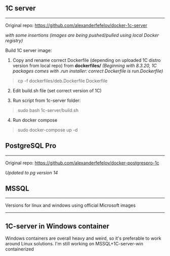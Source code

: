 ## 1C server
---------------
Original repo: https://github.com/alexanderfefelov/docker-1c-server

*with some insertions (images are being pushed/pulled using local Docker registry)*

Build 1C server image:

1. Copy and rename correct Dockerfile (depending on uploaded 1C distro version from local repo) from **dockerfiles/**
*(Beginning with 8.3.20, 1C packages comes with .run installer: correct Dockerfile is run.Dockerfile)*
> cp -f dockerfiles/deb.Dockerfile Dockerfile

2. Edit build.sh file (set correct version of 1C)

3. Run script from 1c-server folder:
> sudo bash 1c-server/build.sh

4. Run docker compose
> sudo docker-compose up -d


## PostgreSQL Pro
---------------
Original repo: https://github.com/alexanderfefelov/docker-postgrespro-1c

*Updated to pg version 14*

## MSSQL
---------------

Versions for linux and windows using official Microsoft images

---------------
## 1C-server in Windows container
Windows containers are overall heavy and weird, so it's preferable to work around Linux solutions. I'm still working on MSSQL+1C-server-win containerized 
